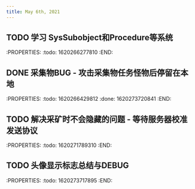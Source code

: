 ```yaml
---
title: May 6th, 2021
---
```


## TODO 学习 SysSubobject和Procedure等系统
:PROPERTIES:
:todo: 1620266277810
:END:
## DONE 采集物BUG - 攻击采集物任务怪物后停留在本地
:PROPERTIES:
:todo: 1620266429812
:done: 1620273720841
:END:
## TODO 解决采矿时不会隐藏的问题 - 等待服务器校准发送协议
:PROPERTIES:
:todo: 1620271789310
:END:
## TODO 头像显示标志总结与DEBUG
:PROPERTIES:
:todo: 1620273717895
:END:
##
